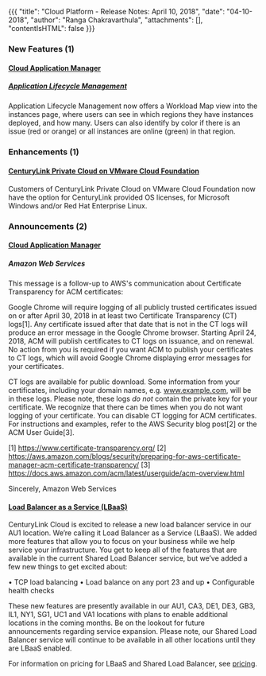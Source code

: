 {{{
"title": "Cloud Platform - Release Notes: April 10, 2018",
"date": "04-10-2018",
"author": "Ranga Chakravarthula",
"attachments": [],
"contentIsHTML": false
}}}

### New Features (1)

#### [Cloud Application Manager](//www.ctl.io/cloud-application-manager/)

##### [Application Lifecycle Management](//www.ctl.io/cloud-application-manager/application-lifecycle-management/)

Application Lifecycle Management now offers a Workload Map view into the instances page, where users can see in which regions they have instances deployed, and how many. Users can also identify by color if there is an issue (red or orange) or all instances are online (green) in that region.

### Enhancements (1)

#### [CenturyLink Private Cloud on VMware Cloud Foundation](/centurylink-private-cloud-on-vmware-cloud-foundation)

Customers of CenturyLink Private Cloud on VMware Cloud Foundation now have the option for CenturyLink provided OS licenses, for Microsoft Windows and/or Red Hat Enterprise Linux. 

### Announcements (2)

#### [Cloud Application Manager](//www.ctl.io/cloud-application-manager/)

##### Amazon Web Services

This message is a follow-up to AWS's communication about Certificate Transparency for ACM certificates:

Google Chrome will require logging of all publicly trusted certificates issued on or after April 30, 2018 in at least two Certificate Transparency (CT) logs[1]. Any certificate issued after that date that is not in the CT logs will produce an error message in the Google Chrome browser.
Starting April 24, 2018, ACM will publish certificates to CT logs on issuance, and on renewal. No action from you is required if you want ACM to publish your certificates to CT logs, which will avoid Google Chrome displaying error messages for your certificates.

CT logs are available for public download. Some information from your certificates, including your domain names, e.g. www.example.com, will be in these logs. Please note, these logs *do not* contain the private key for your certificate. We recognize that there can be times when you do not want logging of your certificate. You can disable CT logging for ACM certificates. For instructions and examples, refer to the AWS Security blog post[2] or the ACM User Guide[3].

[1] https://www.certificate-transparency.org/
[2] https://aws.amazon.com/blogs/security/preparing-for-aws-certificate-manager-acm-certificate-transparency/
[3] https://docs.aws.amazon.com/acm/latest/userguide/acm-overview.html

Sincerely,
Amazon Web Services

#### [Load Balancer as a Service (LBaaS)](//www.ctl.io/load-balancing/)

CenturyLink Cloud is excited to release a new load balancer service in our AU1 location. We’re calling it Load Balancer as a Service (LBaaS). We added more features that allow you to focus on your business while we help service your infrastructure. You get to keep all of the features that are available in the current Shared Load Balancer service, but we’ve added a few new things to get excited about:

• TCP load balancing
• Load balance on any port 23 and up
• Configurable health checks

These new features are presently available in our AU1, CA3, DE1, DE3, GB3, IL1, NY1, SG1, UC1 and VA1 locations with plans to enable additional locations in the coming months. Be on the lookout for future announcements regarding service expansion. Please note, our Shared Load Balancer service will continue to be available in all other locations until they are LBaaS enabled.

For information on pricing for LBaaS and Shared Load Balancer, see [pricing](//www.ctl.io/pricing).
